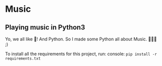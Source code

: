 # Music
## Playing music in Python3

Yo, we all like 🎵! And Python. So I made some Python all about Music. 🎵🎵🎵 ;)

To install all the requirements for this project, run:
console:
`pip install -r requirements.txt`
